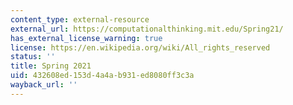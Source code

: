 ```yaml
---
content_type: external-resource
external_url: https://computationalthinking.mit.edu/Spring21/
has_external_license_warning: true
license: https://en.wikipedia.org/wiki/All_rights_reserved
status: ''
title: Spring 2021
uid: 432608ed-153d-4a4a-b931-ed8080ff3c3a
wayback_url: ''
---
```

